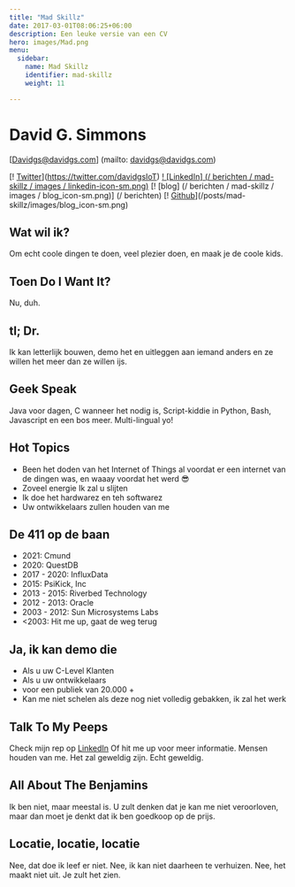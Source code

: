 ```yaml
---
title: "Mad Skillz"
date: 2017-03-01T08:06:25+06:00
description: Een leuke versie van een CV
hero: images/Mad.png
menu:
  sidebar:
    name: Mad Skillz
    identifier: mad-skillz
    weight: 11

---
```


# David G. Simmons
[Davidgs@davidgs.com] (mailto: davidgs@davidgs.com)

[! [Twitter](/posts/mad-skillz/images/twitter-icon-sm.png)](https://twitter.com/davidgsIoT) [! [LinkedIn] (/ berichten / mad-skillz / images / linkedin-icon-sm.png)](/posts/mad-skillz/images/linkedin-icon-sm.png) [! [blog] (/ berichten / mad-skillz / images / blog_icon-sm.png)] (/ berichten) [! [Github](https://linkedin.com/in/davidgsimmons)](/posts/mad-skillz/images/blog_icon-sm.png)

## Wat wil ik?
Om echt coole dingen te doen, veel plezier doen, en maak je de coole kids.

## Toen Do I Want It?
Nu, duh.

## tl; Dr.
Ik kan letterlijk bouwen, demo het en uitleggen aan iemand anders en ze willen het meer dan ze willen ijs.

## Geek Speak
Java voor dagen, C wanneer het nodig is, Script-kiddie in Python, Bash, Javascript en een bos meer. Multi-lingual yo!

## Hot Topics
- Been het doden van het Internet of Things al voordat er een internet van de dingen was, en waaay voordat het werd 😎
- Zoveel energie Ik zal u slijten
- Ik doe het hardwarez en teh softwarez
- Uw ontwikkelaars zullen houden van me

## De 411 op de baan
- 2021: Cmund
- 2020: QuestDB
- 2017 - 2020: InfluxData
- 2015: PsiKick, Inc
- 2013 - 2015: Riverbed Technology
- 2012 - 2013: Oracle
- 2003 - 2012: Sun Microsystems Labs
- <2003: Hit me up, gaat de weg terug

## Ja, ik kan demo die
- Als u uw C-Level Klanten
- Als u uw ontwikkelaars
- voor een publiek van 20.000 +
- Kan me niet schelen als deze nog niet volledig gebakken, ik zal het werk

## Talk To My Peeps
Check mijn rep op [LinkedIn](https://linkedin.com/in/davidgsimmons) Of hit me up voor meer informatie. Mensen houden van me. Het zal geweldig zijn. Echt geweldig.

## All About The Benjamins
Ik ben niet, maar meestal is. U zult denken dat je kan me niet veroorloven, maar dan moet je denkt dat ik ben goedkoop op de prijs.

## Locatie, locatie, locatie
Nee, dat doe ik leef er niet. Nee, ik kan niet daarheen te verhuizen. Nee, het maakt niet uit. Je zult het zien.
